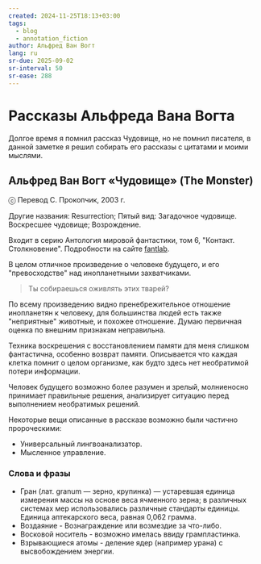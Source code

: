 ```yaml
---
created: 2024-11-25T18:13+03:00
tags:
  - blog
  - annotation_fiction
author: Альфред Ван Вогт
lang: ru
sr-due: 2025-09-02
sr-interval: 50
sr-ease: 288
---
```


# Рассказы Альфреда Вана Вогта

Долгое время я помнил рассказ Чудовище, но не помнил писателя, в данной заметке я решил собирать его рассказы с цитатами и моими мыслями.

## Альфред Ван Вогт «Чудовище» (The Monster)

ⓒ Перевод С. Прокопчик, 2003 г.

Другие названия: Resurrection; Пятый вид: Загадочное чудовище. Воскресшее чудовище; Возрождение.

Входит в серию Антология мировой фантастики, том 6, "Контакт. Столкновение". Подробности на сайте [fantlab](https://fantlab.ru/work5180).

В целом отличное произведение о человеке будущего, и его "превосходстве" над инопланетными захватчиками.

> Ты собираешься оживлять этих тварей?

По всему произведению видно пренебрежительное отношение инопланетян к человеку, для большинства людей есть также "неприятные" животные, и похожее отношение. Думаю первичная оценка по внешним признакам неправильна.

Техника воскрешения с восстановлением памяти для меня слишком фантастична, особенно возврат памяти. Описывается что каждая клетка помнит о целом организме, как будто здесь нет необратимой потери информации.

Человек будущего возможно более разумен и зрелый, молниеносно принимает правильные решения, анализирует ситуацию перед выполнением необратимых решений.

Некоторые вещи описанные в рассказе возможно были частично пророческими:

- Универсальный лингвоанализатор.
- Мысленное управление.

### Слова и фразы

- Гран (лат. granum — зерно, крупинка) — устаревшая единица измерения массы на основе веса ячменного зерна; в различных системах мер использовались различные стандарты единицы. Единица аптекарского веса, равная 0,062 грамма.
- Воздаяние - Вознаграждение или возмездие за что-либо.
- Восковой носитель - возможно имелась ввиду грампластинка.
- Взрывающиеся атомы - деление ядер (например урана) с высвобождением энергии.
